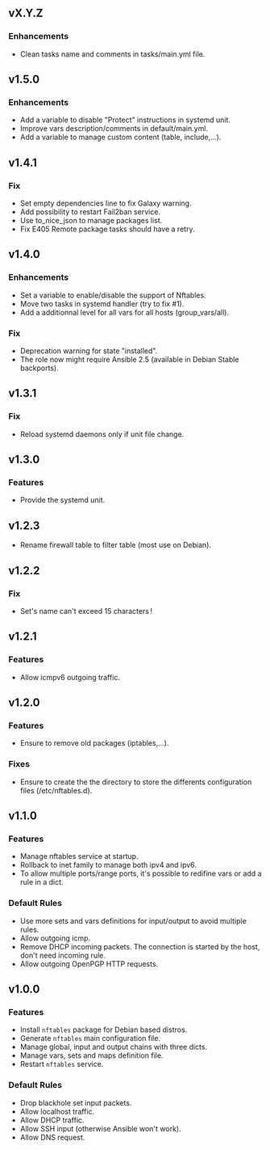 ## vX.Y.Z

### Enhancements
* Clean tasks name and comments in tasks/main.yml file.

## v1.5.0

### Enhancements
* Add a variable to disable "Protect" instructions in systemd unit.
* Improve vars description/comments in default/main.yml.
* Add a variable to manage custom content (table, include,…).

## v1.4.1

### Fix
* Set empty dependencies line to fix Galaxy warning.
* Add possibility to restart Fail2ban service.
* Use to_nice_json to manage packages list.
* Fix E405 Remote package tasks should have a retry.

## v1.4.0

### Enhancements
* Set a variable to enable/disable the support of Nftables.
* Move two tasks in systemd handler (try to fix #1).
* Add a additionnal level for all vars for all hosts (group_vars/all).

### Fix
* Deprecation warning for state "installed".
* The role now might require Ansible 2.5 (available in Debian Stable backports).

## v1.3.1

### Fix
* Reload systemd daemons only if unit file change.

## v1.3.0

### Features
* Provide the systemd unit.

## v1.2.3
* Rename firewall table to filter table (most use on Debian).

## v1.2.2

### Fix
* Set's name can't exceed 15 characters !

## v1.2.1

### Features
* Allow icmpv6 outgoing traffic.

## v1.2.0

### Features
* Ensure to remove old packages (iptables,…).

### Fixes
* Ensure to create the the directory to store the differents configuration files (/etc/nftables.d).

## v1.1.0

### Features
* Manage nftables service at startup.
* Rollback to inet family to manage both ipv4 and ipv6.
* To allow multiple ports/range ports, it's possible to redifine vars or add a rule in a dict.

### Default Rules
* Use more sets and vars definitions for input/output to avoid multiple rules.
* Allow outgoing icmp.
* Remove DHCP incoming packets. The connection is started by the host, don't need incoming rule.
* Allow outgoing OpenPGP HTTP requests.

## v1.0.0

### Features
* Install `nftables` package for Debian based distros.
* Generate `nftables` main configuration file.
* Manage global, input and output chains with three dicts.
* Manage vars, sets and maps definition file.
* Restart `nftables` service.

### Default Rules
* Drop blackhole set input packets.
* Allow localhost traffic.
* Allow DHCP traffic.
* Allow SSH input (otherwise Ansible won't work).
* Allow DNS request.
